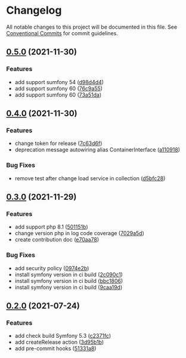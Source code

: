 # Changelog

All notable changes to this project will be documented in this file. See
[Conventional Commits](https://conventionalcommits.org) for commit guidelines.

## [0.5.0](https://github.com/MacPaw/symfony-health-check-bundle/compare/v0.4.0...v0.5.0) (2021-11-30)


### Features

* add support sumfony 54 ([d98d4d4](https://github.com/MacPaw/symfony-health-check-bundle/commit/d98d4d4d8e1e36dc50c212032f4fcec88f7c2fb1))
* add support sumfony 60 ([76c9a55](https://github.com/MacPaw/symfony-health-check-bundle/commit/76c9a55c924de69507c443b04900d6b5f02c6440))
* add support sumfony 60 ([73a51da](https://github.com/MacPaw/symfony-health-check-bundle/commit/73a51da0f880eae8780b14e4cc0933a1f493ddfd))

## [0.4.0](https://github.com/MacPaw/symfony-health-check-bundle/compare/v0.3.0...v0.4.0) (2021-11-30)


### Features

* change token for release ([7c63d6f](https://github.com/MacPaw/symfony-health-check-bundle/commit/7c63d6f442cd1a907b456d43795691510373aef3))
* deprecation message autowiring alias ContainerInterface ([a110918](https://github.com/MacPaw/symfony-health-check-bundle/commit/a110918387cfec9c9e555ceff26941ceb70135fb))


### Bug Fixes

* remove test after change load service in collection ([d5bfc28](https://github.com/MacPaw/symfony-health-check-bundle/commit/d5bfc282ebc049b510ad90ed6ef882195096ee74))

## [0.3.0](https://github.com/MacPaw/symfony-health-check-bundle/compare/v0.2.0...v0.3.0) (2021-11-29)


### Features

* add support php 8.1 ([501151b](https://github.com/MacPaw/symfony-health-check-bundle/commit/501151b26e301330914b5cf4d7cb0c00dcfe61f9))
* change version php in log code coverage ([7029a5d](https://github.com/MacPaw/symfony-health-check-bundle/commit/7029a5d0ea8963fa7a141d7de1c60d3a9a5fcb7e))
* create contribution doc ([e70aa78](https://github.com/MacPaw/symfony-health-check-bundle/commit/e70aa78284a2aef5f94edebe06c93c3bf0e24f4f))


### Bug Fixes

* add security policy ([0974e2b](https://github.com/MacPaw/symfony-health-check-bundle/commit/0974e2b4da8b13d628012ad9ffe1d406252797e9))
* install symfony version in ci build ([2c090c1](https://github.com/MacPaw/symfony-health-check-bundle/commit/2c090c1833c914a5060d92ecfb0a50b9b764ffac))
* install symfony version in ci build ([bbc1806](https://github.com/MacPaw/symfony-health-check-bundle/commit/bbc180643fa736e5e361f5cd71641ed26e3b2315))
* install symfony version in ci build ([9caa19d](https://github.com/MacPaw/symfony-health-check-bundle/commit/9caa19d8a930a3bb174eee1d72430f634a656e67))

## [0.2.0](https://github.com/MacPaw/symfony-health-check-bundle/compare/v0.1.1...v0.2.0) (2021-07-24)


### Features

* add check build Symfony 5.3 ([c2371fc](https://github.com/MacPaw/symfony-health-check-bundle/commit/c2371fc0b01a0099eb218fed1ec6b573db738b2b))
* add createRelease action ([3d95b1b](https://github.com/MacPaw/symfony-health-check-bundle/commit/3d95b1b4e21d09c7af753a5f4d4fec07e7ff7a9a))
* add pre-commit hooks ([51331a8](https://github.com/MacPaw/symfony-health-check-bundle/commit/51331a82cb88f20794faea48dd7360c50ee7d49c))
